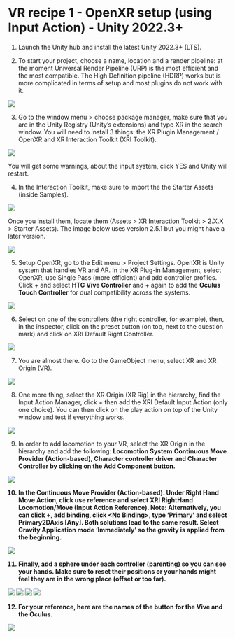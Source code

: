 # VR recipe 1 - OpenXR setup (using Input Action) - Unity 2022.3+

1. Launch the Unity hub and install the latest Unity 2022.3+ (LTS).</p>

2. To start your project, choose a name, location and a render pipeline: at the moment Universal Render Pipeline (URP) is the most efficient and the most compatible. The High Definition pipeline (HDRP) works but is more complicated in terms of setup and most plugins do not work with it.

<p align="left"><img src="images/recipe101.png"/></p>

3. Go to the window menu &gt; choose package manager, make sure that you are in the Unity Registry (Unity’s extensions) and type XR in the search window. You will need to install 3 things: the XR Plugin Management / OpenXR and XR Interaction Toolkit (XRI Toolkit).

<p align="left"><img src="images/recipe102.png"/></p>

You will get some warnings, about the input system, click YES and Unity will restart.

4. In the Interaction Toolkit, make sure to import the the Starter Assets (inside Samples).

<p align="left"><img src="images/recipe103.png"/></p>

Once you install them, locate them (Assets &gt; XR Interaction Toolkit &gt; 2.X.X &gt; Starter Assets). The image below uses version 2.5.1 but you might have a later version.

<p align="left"><img src="images/recipe104.jpg"/></p>

5. Setup OpenXR, go to the Edit menu &gt; Project Settings. OpenXR is Unity system that handles VR and AR. In the XR Plug-in Management, select OpenXR, use Single Pass (more efficient) and add controller profiles. Click + and select <b>HTC Vive Controller</b> and + again to add the <b>Oculus Touch Controller</b> for dual compatibility across the systems.

<p align="left"><img src="images/recipe105.png"/></p>

6. Select on one of the controllers (the right controller, for example), then, in the inspector, click on the preset button (on top, next to the question mark) and click on XRI Default Right Controller.

<p align="left"><img src="images/recipe106.jpg"/></p>

7. You are almost there. Go to the GameObject menu, select XR and XR Origin (VR).

<p align="left"><img src="images/recipe107.jpg"/></p>

8. One more thing, select the XR Origin (XR Rig) in the hierarchy, find the Input Action Manager, click + then add the XRI Default Input Action (only one choice). You can then click on the play action on top of the Unity window and test if everything works.

<p align="left"><img src="images/recipe108.jpg"/></p>

9. In order to add locomotion to your VR, select the XR Origin in the hierarchy and add the following: <b>Locomotion System</b>.<b>Continuous Move Provider (Action-based), <b>Character controller driver</b> and <b>Character Controller</b> by clicking on the Add Component button.
	
<p align="left"><img src="images/recipe109.jpg"/></p>

10. In the <b>Continuous Move Provider (Action-based)</b>. Under Right Hand Move Action, click use reference and select XRI RightHand Locomotion/Move (Input Action Reference). Note: Alternatively, you can click +, add binding, click &lt;No Binding&gt;, type ‘Primary’ and select Primary2DAxis [Any]. Both solutions lead to the same result. Select Gravity Application mode ‘Immediately’ so the gravity is applied from the beginning.

<p align="left"><img src="images/recipe110.png"/></p>

11. Finally, add a sphere under each controller (parenting) so you can see your hands. Make sure to reset their positions or your hands might feel they are in the wrong place (offset or too far).

<p align="left"><img src="images/recipe111.png"/>
<img src="images/recipe112.jpg"/>
<img src="images/recipe113.jpg"/>
<img src="images/recipe114.jpg"/></p>

12. For your reference, here are the names of the button for the Vive and the Oculus.

<p align="left"><img src="images/recipe115.png"/></p>
